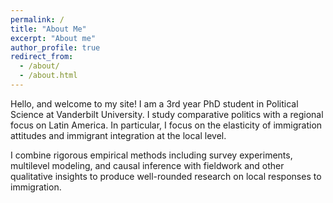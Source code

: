 ```yaml
---
permalink: /
title: "About Me"
excerpt: "About me"
author_profile: true
redirect_from: 
  - /about/
  - /about.html
---
```


Hello, and welcome to my site! I am a 3rd year PhD student in Political Science at Vanderbilt University. I study comparative politics with a regional focus on Latin America. In particular, I focus on the elasticity of immigration attitudes and immigrant integration at the local level.

I combine rigorous empirical methods including survey experiments, multilevel modeling, and causal inference with fieldwork and other qualitative insights to produce well-rounded research on local responses to immigration. 


